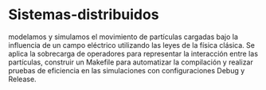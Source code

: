 # Sistemas-distribuidos
modelamos y simulamos el movimiento de partículas cargadas bajo la influencia de un campo eléctrico utilizando las leyes de la física clásica. Se aplica la sobrecarga de operadores para representar la interacción entre las partículas, construir un Makefile para automatizar la compilación y realizar pruebas de eficiencia en las simulaciones con configuraciones Debug y Release.
